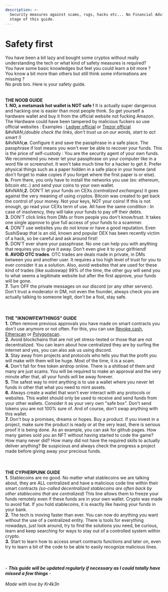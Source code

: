 ```yaml
---
description: >-
  Security measures against scams, rugs, hacks etc... No Financial Advise at any
  stage of this guide.
---
```


# Safety first

You have been a bit lazy and bought some cryptos without really understanding the tech or what kind of safety measures is required? \
You have some basic knowledges but feel you could learn a bit more ? \
You know a bit more than others but still think some informations are missing ? \
No prob bro. Here is your safety guide. \
\
\
**THE NOOB GUIDE** \
**1. NO, a metamask hot wallet is NOT safe !** It is actually super dangerous and hacking one is easier than most people think. So get yourself a hardware wallet and buy it from the official website not fucking Amazon. The Hardware could have been tampered by malicious fuckers so use official websites : Examples : [Ledger official](https://www.ledger.com/) or [Trezor official](https://trezor.io/)\
&#xNAN;_(double check the links, don't trust us on our words, start to act smart !)_\
&#xNAN;_**a.**_ Configure it and save the passphrase in a safe place. The passphrase if lost means you won't ever be able to recover your funds. This is the price of self-custody : You are the security agent of your own funds. We recommend you never let your passphrase on your computer like in a word file or screenshot. It won't take much time for a hacker to get it. Prefer physical things such as a paper hidden in a safe place in your home (and don't forget to make copies if you forget where the first paper is or else). \
**b.** From there, you only have to install the networks you use (ex: ethereum, bitcoin etc..) and send your coins to your own wallet.\
&#xNAN;_**2.**_ DON'T let your funds on CEXs _(centralized exchanges)_ it goes against the very meaning of using cryptos. Bitcoin was created to get back the control of your money. Not your keys, NOT your coins! If this is not enough, go read your CEXs term of use. All have the same condition : In case of insolvency, they will take your funds to pay off their debts. \
**3.** DON'T click links from DMs or from people you don't know/trust. It takes one single approve to give full access of your funds to a scammer.\
**4.** DON'T use websites you do not know or have a good reputation. Even SushiSwap that is an old, known and popular DEX has been recently victim of a hack, so be careful and ask around first!\
**5.** DON'T ever share your passphrase. No one can help you with anything that requires you to give it away. Don't even give it to your girlfriend!\
**6. AVOID OTC trades**. OTC trades are deals made in private, in DMs between you and another user. It requires a too high level of trust for you to ever consider it as a solution. Also, avoid websites that are used for these kind of trades (like sudoswap) 99% of the time, the other guy will send you to what seems a legitimate website but after the first approve, your funds will be gone. \
**7.** Turn OFF the private messages on our discord (or any other servers). Don't trust a moderator in DM, not even the founder, always check you are actually talking to someone legit, don't be a fool, stay safe. \
\
\
\
**THE "IKNOWFEWTHINGS" GUIDE**\
**1.** Often remove previous approvals you have made on smart contracts you don't use anymore or not often. For this, you can use [Revoke.cash](https://www.revoke.cash), [Etherscan](https://etherscan.io/tokenapprovalchecker) or [Polygonscan](https://polygonscan.com/tokenapprovalchecker). \
**2.** Avoid blockchains that are not yet stress-tested or those that are not decentralized. You can learn about how centralized they are by surfing the internet and yes, you can also ask us using discord.\
**3.** Stay away from projects and protocols who tells you that the profit you will make with them will be huge. Most of the time, it is a scam. \
**4.** Don't fall for free token airdrop online. There is a shitload of them and many are just scams. You will be required to make an approval and the very minute after that, all your funds will be away forever. \
**5.** The safest way to mint anything is to use a wallet where you never let funds in other that what you need to mint assets. \
**6.** Always create a wallet that won't ever interact with any protocols or websites. This wallet should only be used to receive and send funds from your other wallets. Consider it as your very own "safe box". Don't send tokens you are not 100% sure of. And of course, don't swap anything with this wallet. \
**7.** Don't buy a promises, dreams or hopes. Buy a product. If you invest in a project, make sure the product is ready or at the very least, there is serious proof it is being done. As an example, you can ask for github pages. How many games sold you an NFT without having started to code the game? How many never did? How many did not have the required skills to actually deliver anything? Be suspicious and always check the progress a project made before giving away your precious funds. \
\
\
\
**THE CYPHERPUNK GUIDE**\
**1.** Stablecoins are no good. No matter what stablecoins we are talking about, they are ALL centralized and have a malicious code line within their smart contracts _(so-called decentralized stablecoins are often back by other stablecoins that are centralized)_ This line allows them to freeze your funds remotely even if these funds are in your own wallet. Crypto was made to avoid fiat. If you hold stablecoins, it is exactly like having your funds in your bank.\
**2.** The tech is moving faster than ever. You can now do anything you want without the use of a centralized entity. There is tools for everything nowadays, just look around, try to find the solutions you need, be curious, learn and keep searching for ways to stay out of a controlled system within crypto. \
**3.** Start to learn how to access smart contracts functions and later on, even try to learn a bit of the code to be able to easily recognize malicious lines. \
\
\
\
&#x20;  \- _**This guide will be updated regularly if necessary as I could totally have missed a few things** -_\
\
&#x20;                                                              _Made with love by Kr4k3n_
